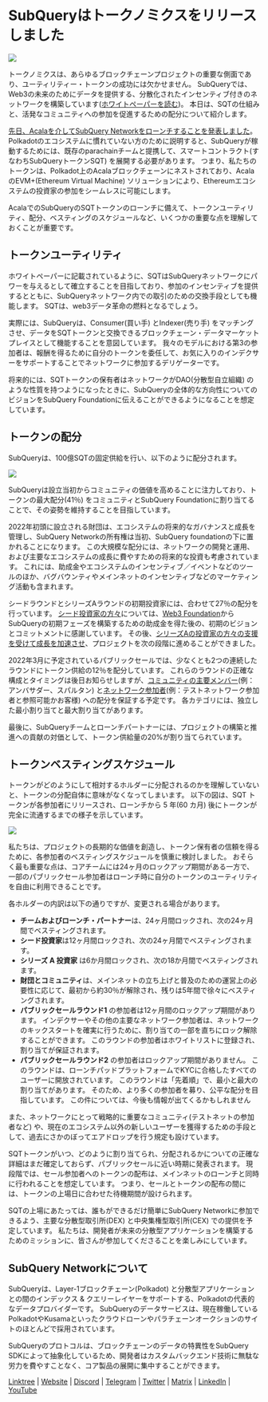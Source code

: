 # SubQueryはトークノミクスをリリースしました

![](https://miro.medium.com/max/1400/1*e42FM0TsNgOM3VacoctOzQ.png)

トークノミクスは、あらゆるブロックチェーンプロジェクトの重要な側面であり、ユーティリティー・トークンの成功には欠かせません。 SubQueryでは、Web3の未来のためにデータを提供する、分散化されたインセンティブ付きのネットワークを構築しています([ホワイトペーパーを読む](https://static.subquery.network/whitepaper.pdf))。 本日は、SQTの仕組みと、活発なコミュニティへの参加を促進するための配分について紹介します。

[先日、Acalaを介してSubQuery Networkをローンチすることを発表しました](https://subquery.medium.com/the-subquery-network-to-launch-on-acala-decentralising-polkadots-leading-data-indexing-service-8203d686128e)。 Polkadotのエコシステムに慣れていない方のために説明すると、SubQueryが稼動するためには、既存のparachainチームと提携して、スマートコントラクト(すなわちSubQueryトークンSQT) を展開する必要があります。 つまり、私たちのトークンは、Polkadot上のAcalaブロックチェーンにネストされており、AcalaのEVM+(Ethereum Virtual Machine) ソリューションにより、Ethereumエコシステムの投資家の参加をシームレスに可能にします。

AcalaでのSubQueryのSQTトークンのローンチに備えて、トークンユーティリティ、配分、ベスティングのスケジュールなど、いくつかの重要な点を理解しておくことが重要です。

## トークンユーティリティ

ホワイトペーパーに記載されているように、SQTはSubQueryネットワークにパワーを与えるとして確立することを目指しており、参加のインセンティブを提供するとともに、SubQueryネットワーク内での取引のための交換手段としても機能します。 SQTは、web3データ革命の燃料となるでしょう。

実際には、SubQueryは、Consumer(買い手) とIndexer(売り手) をマッチングさせ、データをSQTトークンと交換できるブロックチェーン・データマーケットプレイスとして機能することを意図しています。 我々のモデルにおける第3の参加者は、報酬を得るために自分のトークンを委任して、お気に入りのインデクサーをサポートすることでネットワークに参加するデリゲーターです。

将来的には、SQTトークンの保有者はネットワークがDAO(分散型自立組織) のような性質を持つようになったときに、SubQueryの全体的な方向性についてのビジョンをSubQuery Foundationに伝えることができるようになることを想定しています。

## トークンの配分

SubQueryは、100億SQTの固定供給を行い、以下のように配分されます。

![](https://miro.medium.com/max/1400/0*eG2TM3J0NZDaT14m)

SubQueryは設立当初からコミュニティの価値を高めることに注力しており、トークンの最大配分(41％) をコミュニティとSubQuery Foundationに割り当てることで、その姿勢を維持することを目指しています。

2022年初頭に設立される財団は、エコシステムの将来的なガバナンスと成長を管理し、SubQuery Networkの所有権は当初、SubQuery foundationの下に置かれることになります。 この大規模な配分には、ネットワークの開発と運用、および主要なエコシステムの成長に費やすための将来的な投資も考慮されています。 これには、助成金やエコシステムのインセンティブ／イベントなどのツールのほか、バグバウンティやメインネットのインセンティブなどのマーケティング活動も含まれます。

シードラウンドとシリーズAラウンドの初期投資家には、合わせて27％の配分を行っています。 [シード投資家の方々](https://subquery.medium.com/subquery-raises-1-8m-seed-round-for-future-expansion-3348c1f2a931)については、[Web3 Foundation](https://subquery.medium.com/subquery-delivers-its-open-source-sdk-following-a-web3-foundation-grant-20da26ae87f)からSubQueryの初期フェーズを構築するための助成金を得た後の、初期のビジョンとコミットメントに感謝しています。 その後、[シリーズAの投資家の方々の支援を受けて成長を加速させ](https://subquery.medium.com/series-a-1abed6c1c2af)、プロジェクトを次の段階に進めることができました。

2022年3月に予定されているパブリックセールでは、少なくとも2つの連続したラウンドにトークン供給の12％を配分しています。 これらのラウンドの正確な構成とタイミングは後日お知らせしますが、[コミュニティの主要メンバー](https://subquery.medium.com/introducing-the-subquery-ambassador-program-aa82613ab804)(例：アンバサダー、スパルタン) と[ネットワーク参加者](https://subquery.medium.com/subquery-extends-invitation-to-indexing-community-348fb2f589e1)(例：テストネットワーク参加者と参照可能かお客様) への配分を保証する予定です。 各カテゴリには、独立した最小割り当てと最大割り当てがあります。

最後に、SubQueryチームとローンチパートナーには、プロジェクトの構築と推進への貢献の対価として、トークン供給量の20%が割り当てられています。

## トークンベスティングスケジュール

トークンがどのようにして相対するホルダーに分配されるのかを理解していないと、トークンの分配自体に意味がなくなってしまいます。 以下の図は、SQT トークンが各参加者にリリースされ、ローンチから 5 年(60 カ月) 後にトークンが完全に流通するまでの様子を示しています。

![](https://miro.medium.com/max/1400/0*mfIBkH4SjFZgGuIq)

私たちは、プロジェクトの長期的な価値を創造し、トークン保有者の信頼を得るために、各参加者のベスティングスケジュールを慎重に検討しました。 おそらく最も重要な点は、コアチームには24ヶ月のロックアップ期間がある一方で、一部のパブリックセール参加者はローンチ時に自分のトークンのユーティリティを自由に利用できることです。

各ホルダーの内訳は以下の通りですが、変更される場合があります。

-  **チームおよびローンチ・パートナー**は、24ヶ月間ロックされ、次の24ヶ月間でベスティングされます。
-  **シード投資家**は12ヶ月間ロックされ、次の24ヶ月間でベスティングされます。
-  **シリーズ A 投資家** は6か月間ロックされ、次の18か月間でベスティングされます。
-  **財団とコミュニティ**は、メインネットの立ち上げと普及のための運営上の必要性に応じて、最初から約30％が解除され、残りは5年間で徐々にベスティングされます。
-  **パブリックセールラウンド1** の参加者は12ヶ月間のロックアップ期間があります。 インデクサーやその他の主要なネットワーク参加者は、ネットワークのキックスタートを確実に行うために、割り当ての一部を直ちにロック解除することができます。 このラウンドの参加者はホワイトリストに登録され、割り当てが保証されます。
-  **パブリックセールラウンド2** の参加者はロックアップ期間がありません。 このラウンドは、ローンチパッドプラットフォームでKYCに合格したすべてのユーザーに開放されています。 このラウンドは「先着順」で、最小と最大の割り当てがあります。 そのため、より多くの参加者を募り、公平な配分を目指しています。 この件については、今後も情報が出てくるかもしれません

また、ネットワークにとって戦略的に重要なコミュニティ(テストネットの参加者など) や、現在のエコシステム以外の新しいユーザーを獲得するための手段として、過去にさかのぼってエアドロップを行う規定も設けています。

SQTトークンがいつ、どのように割り当てられ、分配されるかについての正確な詳細はまだ確定しておらず、パブリックセールに近い時期に発表されます。 現段階では、セール参加者へのトークンの配布は、メインネットのローンチと同時に行われることを想定しています。 つまり、セールとトークンの配布の間には、トークンの上場日に合わせた待機期間が設けられます。

SQTの上場にあたっては、誰もができるだけ簡単にSubQuery Networkに参加できるよう、主要な分散型取引所(DEX) と中央集権型取引所(CEX) での提供を予定しています。 私たちは、開発者が未来の分散型アプリケーションを構築するためのミッションに、皆さんが参加してくださることを楽しみにしています。

## SubQuery Networkについて

SubQueryは、Layer-1ブロックチェーン(Polkadot) と分散型アプリケーションとの間のインデックス & クエリーレイヤーをサポートする、Polkadotの代表的なデータプロバイダーです。 SubQueryのデータサービスは、現在稼働しているPolkadotやKusamaといったクラウドローンやパラチェーンオークションのサイトのほとんどで採用されています。

SubQueryのプロトコルは、ブロックチェーンのデータの特異性をSubQuery SDKによって抽象化しているため、開発者はカスタムバックエンド技術に無駄な労力を費やすことなく、コア製品の展開に集中することができます。

​​​​[Linktree](https://linktr.ee/subquerynetwork) | [Website](https://subquery.network/) | [Discord](https://discord.com/invite/78zg8aBSMG) | [Telegram](https://t.me/subquerynetwork) | [Twitter](https://twitter.com/subquerynetwork) | [Matrix](https://matrix.to/#/#subquery:matrix.org) | [LinkedIn](https://www.linkedin.com/company/subquery) | [YouTube](https://www.youtube.com/channel/UCi1a6NUUjegcLHDFLr7CqLw)
